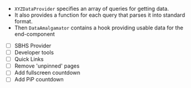 - `XYZDataProvider` specifies an array of queries for getting data.
- It also provides a function for each query that parses it into standard format.
- Then `DataAmalgamator` contains a hook providing usable data for the end-component

- [ ] SBHS Provider
- [ ] Developer tools
- [ ] Quick Links
- [ ] Remove 'unpinned' pages
- [ ] Add fullscreen countdown
- [ ] Add PiP countdown
